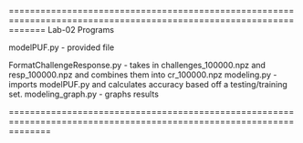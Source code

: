 ===================================================================================================================
Lab-02 Programs

modelPUF.py - provided file

FormatChallengeResponse.py - takes in challenges_100000.npz and resp_100000.npz and combines them into cr_100000.npz
modeling.py - imports modelPUF.py and calculates accuracy based off a testing/training set.
modeling_graph.py - graphs results

====================================================================================================================



